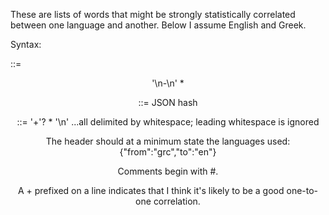 These are lists of words that might be strongly statistically correlated
between one language and another. Below I assume English and Greek.

Syntax:

<file> ::= <header> '\n-\n' <entry>*

<header> ::= JSON hash

<entry> ::= '+'? <Greek word> <English word>* '\n' ...all delimited by whitespace; leading whitespace is ignored

The header should at a minimum state the languages used:
{"from":"grc","to":"en"}

Comments begin with #.

A + prefixed on a line indicates that I think it's likely to be a good one-to-one
correlation.
